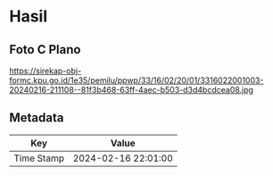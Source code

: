 # Hasil

## Foto C Plano

https://sirekap-obj-formc.kpu.go.id/1e35/pemilu/ppwp/33/16/02/20/01/3316022001003-20240216-211108--81f3b468-63ff-4aec-b503-d3d4bcdcea08.jpg


## Metadata

| Key        | Value               |
| ---------- | ------------------- |
| Time Stamp | 2024-02-16 22:01:00 |



